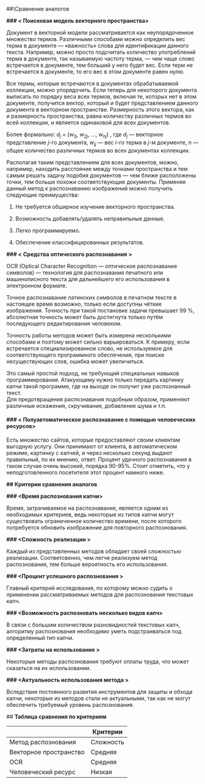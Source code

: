 \#\#\Сравнение аналогов

**\#\#\# &lt; Поисковая модель векторного пространства&gt;**

Документ в векторной модели рассматривается как неупорядоченное
множество термов. Различными способами можно определить вес терма в
документе — «важность» слова для идентификации данного текста. Например,
можно просто подсчитать количество употреблений терма в документе, так
называемую частоту терма, — чем чаще слово встречается в документе, тем
больший у него будет вес. Если терм не встречается в документе, то его
вес в этом документе равен нулю.

Все термы, которые встречаются в документах обрабатываемой коллекции,
можно упорядочить. Если теперь для некоторого документа выписать по
порядку веса всех термов, включая те, которых нет в этом документе,
получится вектор, который и будет представлением данного документа в
векторном пространстве. Размерность этого вектора, как и размерность
пространства, равна количеству различных термов во всей коллекции, и
является одинаковой для всех документов.

Более формально: *d<sub>j</sub>* = (*w<sub>1j</sub>*, *w<sub>2j</sub>*,
…, *w<sub>nj</sub>*) , где *d<sub>j</sub>* — векторное
представление *j*-го документа, *w<sub>ij</sub>* — вес *i*-го терма
в *j*-м документе, *n* — общее количество различных термов во всех
документах коллекции.

Располагая таким представлением для всех документов, можно, например,
находить расстояние между точками пространства и тем самым решать задачу
подобия документов — чем ближе расположены точки, тем больше похожи
соответствующие документы. Применяя данный метод к распознаванию
изображений можно получить следующие преимущества:

1.  Не требуется обширное изучение векторного пространства.

2.  Возможность добавлять/удалять неправильные данные.

3.  Легко программируемо.

4.  Обеспечение классифицированных результатов.

**\#\#\# &lt;** **Средства оптического распознавания** **&gt;**

OCR (Optical Character Recognition — оптическое распознавание символов)
— технология для распознавания печатного или машинописного текста для
дальнейшего его использования в электронном формате.

Точное распознавание латинских символов в печатном тексте в настоящее
время возможно, только если доступны чёткие изображения. Точность при
такой постановке задачи превышает 99 %, абсолютная точность может быть
достигнута только путём последующего редактирования человеком.

Точность работы методов может быть измерена несколькими способами и
поэтому может сильно варьироваться. К примеру, если встречается
специализированное слово, не используемое для соответствующего
программного обеспечения, при поиске несуществующих слов, ошибка может
увеличиться.

Это самый простой подход, не требующий специальных навыков
программирования. Атакующему нужно только передать картинку капчи такой
программе, где на выходе он получит уже распознанный текст.  
Для предотвращения распознавания подобным образом, применяют различные
искажения, скручивания, добавление шума и т.п.

#### \#\#\# &lt; Полуавтоматическое распознавание с помощью человеческих ресурсов&gt;

Есть множество сайтов, которые предоставляют своим клиентам выгодную
услугу. Они принимают от клиента, в автоматическом режиме, картинку с
капчей, и через несколько секунд выдают правильный, по их мнению, ответ.
Процент удачного распознавания в таком случае очень высокий, порядка
90-95%. Стоит отметить, что у неподготовленного посетителя этот процент
намного ниже.

**\#\# Критерии сравнения аналогов**

**\#\#\# &lt;Время распознования капчи&gt;**

Время, затрачиваемое на распознавание, является одним из необходимых
критериев, ведь некоторые из типов капчи могут существовать ограниченное
количество времени, после которого потребуется обновить изображение для
повторного распознования.

**\#\#\# &lt;Сложность реализации &gt;**

Каждый из представленных методов обладает своей сложностью реализации.
Соответсвенно, чем легче реализуем метод распознования, тем больше
вероятность его использования.

**\#\#\# &lt;Процент успешного распознования &gt;**

Главный критерий исследования, по которому можно судить о применении
рассматриваемых методов для распознования текстовых капч.

**\#\#\# &lt;Возможность распозновать несколько видов капч&gt;**

В связи с большим количеством разновидностей текстовых капч, алгоритму
распознования необходимо уметь подстраиваться под определенный тип
капчи.

**\#\#\# &lt;Затраты на использование &gt;**

Некоторые методы распознования требуют оплаты труда, что может сказаться
на их использовании.

**\#\#\# &lt;Актуальность использования метода &gt;**

Вследствии постоянного развития инструментов для защиты и обхода капчи,
некоторые из методов стали не актуальными, так как не могут обеспечить
требуемый уровень распознования.

\#\# **Таблица сравнения по критериям**

|                        | Критерии  |
|------------------------|-----------|
| Метод распознования    | Сложность |
| Векторное пространство | Средняя   |
| OCR                    | Средняя   |
| Человеческий ресурс    | Низкая    |
